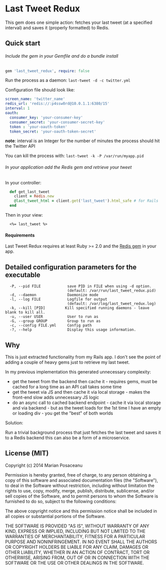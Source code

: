 # Last Tweet Redux

This gem does one simple action: fetches your last tweet (at a specified interval) and saves it (properly formatted) to Redis.

## Quick start

###### Include the gem in your Gemfile and do a bundle install

```ruby
gem 'last_tweet_redux', require: false
```

Run the process as a daemon: `last-tweet -d -c twitter.yml`

Configuration file should look like:

```yml
screen_name: 'twitter_name'
redis_url: 'redis://:p4ssw0rd@10.0.1.1:6380/15'
interval: 1
oauth:
  consumer_key: 'your-consumer-key'
  consumer_secret: 'your-consumer-secret-key'
  token : 'your-oauth-token'
  token_secret: 'your-oauth-token-secret'
```

__note__: interval is an Integer for the number of minutes the process should hit the Twitter API

You can kill the process with: `last-tweet -k -P /var/run/myapp.pid`

###### In your application add the Redis gem and retrieve your tweet

In your controller:

```ruby
  def get_last_tweet
    client = Redis.new
    @last_tweet_html = client.get('last_tweet').html_safe # for Rails
  end
```

Then in your view:

```erb
  <%= last_tweet %>
```

#### Requirements

Last Tweet Redux requires at least Ruby >= 2.0 and the [Redis gem](https://github.com/redis/redis-rb) in your app.

## Detailed configuration parameters for the executable

```
  -P, --pid FILE            save PID in FILE when using -d option.
                            (default: /var/run/last_tweet_redux.pid)
  -d, --daemon              Daemonize mode
  -l, --log FILE            Logfile for output
                            (default: /var/log/last_tweet_redux.log)
  -k, --kill [PID]         Kill specified running daemons - leave blank to kill all.
  -u, --user USER           User to run as
  -G, --group GROUP         Group to run as
  -c, --config FILE.yml     Config path
  -?, --help                Display this usage information.
```

## Why

This is just extracted functionality from my Rails app. I don't see the point of adding a couple of heavy gems just to retrieve my last tweet.

In my previous implementation this generated unnecessary complexity:

- get the tweet from the backend then cache it - requires gems, must be cached for a long time as an API call takes some time
- get the tweet via JS and then cache it via local storage - makes the front-end slow adds unnecessary JS logic
- do an async call to cached backend endpoint - cache it via local storage and via backend - but as the tweet loads for the 1st time I have an empty or loading div - you get the "best" of both worlds

Solution:

Run a trivial background process that just fetches the last tweet and saves it to a Redis backend this can also be a form of a microservice.

## License (MIT)

Copyright (c) 2014 Marian Posaceanu

Permission is hereby granted, free of charge, to any person obtaining a copy of this software and associated documentation files (the "Software"), to deal in the Software without restriction, including without limitation the rights to use, copy, modify, merge, publish, distribute, sublicense, and/or sell copies of the Software, and to permit persons to whom the Software is furnished to do so, subject to the following conditions:

The above copyright notice and this permission notice shall be included in all copies or substantial portions of the Software.

THE SOFTWARE IS PROVIDED "AS IS", WITHOUT WARRANTY OF ANY KIND, EXPRESS OR IMPLIED, INCLUDING BUT NOT LIMITED TO THE WARRANTIES OF MERCHANTABILITY, FITNESS FOR A PARTICULAR PURPOSE AND NONINFRINGEMENT. IN NO EVENT SHALL THE AUTHORS OR COPYRIGHT HOLDERS BE LIABLE FOR ANY CLAIM, DAMAGES OR OTHER LIABILITY, WHETHER IN AN ACTION OF CONTRACT, TORT OR OTHERWISE, ARISING FROM, OUT OF OR IN CONNECTION WITH THE SOFTWARE OR THE USE OR OTHER DEALINGS IN THE SOFTWARE.
